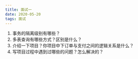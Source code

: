 ```yaml
---
title: 面试一
date: 2020-05-20
tags: 面试
---
```


1. 事务的隔离级别有哪些？
2. 多表查询有哪些方式？区别是什么？
3. 介绍一下项目？你项目中下订单与支付之间的逻辑关系是什么？<!--more-->
4. 写项目过程中遇到过哪些的问题？怎么解决的？